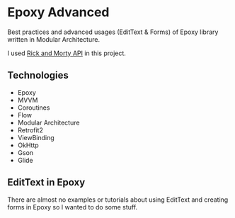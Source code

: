 # Epoxy Advanced
Best practices and advanced usages (EditText & Forms) of Epoxy library written in Modular Architecture.

I used [Rick and Morty API](https://rickandmortyapi.com) in this project.

## Technologies
- Epoxy
- MVVM
- Coroutines
- Flow
- Modular Architecture
- Retrofit2
- ViewBinding
- OkHttp
- Gson
- Glide

## EditText in Epoxy
There are almost no examples or tutorials about using EditText and creating forms in Epoxy so I wanted to do some stuff.